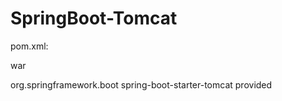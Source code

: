 # SpringBoot-Tomcat

pom.xml:

<packaging>war</packaging>
 
<dependency>
  <groupId>org.springframework.boot</groupId>
  <artifactId>spring-boot-starter-tomcat</artifactId>
  <scope>provided</scope>
</dependency>

